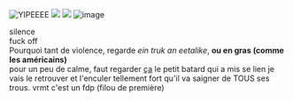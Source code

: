 
![YIPEEEE](https://media.tenor.com/qJRMLPlR3_8AAAAj/maxwell-cat.gif)
![](h[ttps://media1.tenor.com/m/gQD88rOotgkAAAAd/arab-cat-cat-arab.gif](https://c.tenor.com/gQD88rOotgkAAAAd/tenor.gif))
![](https://media.gifdb.com/cat-dancing-cute-hug-crazy-shake-kjt7dwk17q63dic7.gif)
![image](https://github.com/user-attachments/assets/c0ea3bed-6ea3-4fff-8bf3-bf3a18dfc82a)

silence  
fuck off  
Pourquoi tant de violence, regarde _ein truk an eetalike_, **ou en gras (comme les américains)**  
pour un peu de calme, faut regarder [ça](https://www.youtube.com/watch?v=xvFZjo5PgG0)
le petit batard qui a mis se lien je vais le retrouver et l'enculer tellement fort qu'il va saigner de TOUS ses trous. 
vrmt c'est un fdp (filou de première)

